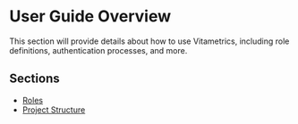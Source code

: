 # User Guide Overview

This section will provide details about how to use Vitametrics, including role definitions, authentication processes, and more.

## Sections

- [Roles](roles.md)
- [Project Structure](project-structure.md)